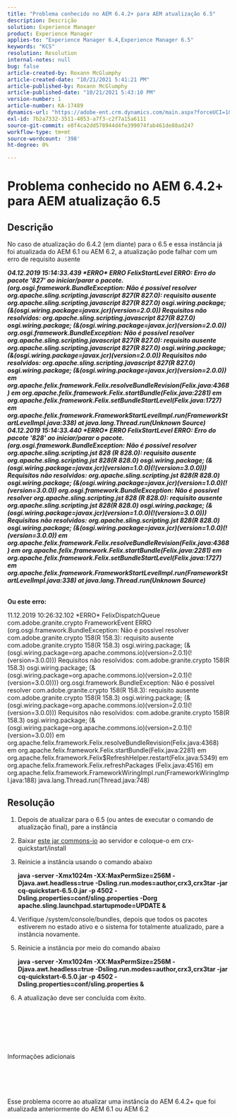 ```yaml
---
title: "Problema conhecido no AEM 6.4.2+ para AEM atualização 6.5"
description: Descrição
solution: Experience Manager
product: Experience Manager
applies-to: "Experience Manager 6.4,Experience Manager 6.5"
keywords: "KCS"
resolution: Resolution
internal-notes: null
bug: false
article-created-by: Roxann McGlumphy
article-created-date: "10/21/2021 5:41:21 PM"
article-published-by: Roxann McGlumphy
article-published-date: "10/21/2021 5:43:10 PM"
version-number: 1
article-number: KA-17489
dynamics-url: "https://adobe-ent.crm.dynamics.com/main.aspx?forceUCI=1&pagetype=entityrecord&etn=knowledgearticle&id=a344a718-9632-ec11-b6e5-000d3a5ba97a"
exl-id: 7b2a7332-3511-4053-a7f3-c2f7a15a6111
source-git-commit: e8f4ca2dd578944d4fe399074fab461de88ad247
workflow-type: tm+mt
source-wordcount: '398'
ht-degree: 0%

---
```


# Problema conhecido no AEM 6.4.2+ para AEM atualização 6.5

## Descrição


No caso de atualização do 6.4.2 (em diante) para o 6.5 e essa instância já foi atualizada do AEM 6.1 ou AEM 6.2, a atualização pode falhar com um erro de requisito ausente

<b>*04.12.2019 15:14:33.439 \*ERRO\* ERRO FelixStartLevel ERRO: Erro do pacote &#39;827&#39; ao iniciar/parar o pacote. (org.osgi.framework.BundleException: Não é possível resolver org.apache.sling.scripting.javascript 827(R 827.0): requisito ausente org.apache.sling.scripting.javascript 827(R 827.0) osgi.wiring.package; (&amp;(osgi.wiring.package=javax.jcr)(version=2.0.0)) Requisitos não resolvidos: org.apache.sling.scripting.javascript 827(R 827.0) osgi.wiring.package; (&amp;(osgi.wiring.package=javax.jcr)(version=2.0.0))*
*org.osgi.framework.BundleException: Não é possível resolver org.apache.sling.scripting.javascript 827(R 827.0): requisito ausente org.apache.sling.scripting.javascript 827(R 827.0) osgi.wiring.package; (&amp;(osgi.wiring.package=javax.jcr)(version=2.0.0)) Requisitos não resolvidos: org.apache.sling.scripting.javascript 827(R 827.0) osgi.wiring.package; (&amp;(osgi.wiring.package=javax.jcr)(version=2.0.0))*
*em org.apache.felix.framework.Felix.resolveBundleRevision(Felix.java:4368)*
*em org.apache.felix.framework.Felix.startBundle(Felix.java:2281)*
*em org.apache.felix.framework.Felix.setBundleStartLevel(Felix.java:1727)*
*em org.apache.felix.framework.FrameworkStartLevelImpl.run(FrameworkStartLevelImpl.java:338)*
*at java.lang.Thread.run(Unknown Source)*
*04.12.2019 15:14:33.440 \*ERRO\* ERRO FelixStartLevel ERRO: Erro do pacote &#39;828&#39; ao iniciar/parar o pacote. (org.osgi.framework.BundleException: Não é possível resolver org.apache.sling.scripting.jst 828 (R 828.0): requisito ausente org.apache.sling.scripting.jst 828(R 828.0) osgi.wiring.package; (&amp;(osgi.wiring.package=javax.jcr)(version=1.0.0)(!(version=3.0.0))) Requisitos não resolvidos: org.apache.sling.scripting.jst 828(R 828.0) osgi.wiring.package; (&amp;(osgi.wiring.package=javax.jcr)(version=1.0.0)(!(version=3.0.0))*
*org.osgi.framework.BundleException: Não é possível resolver org.apache.sling.scripting.jst 828 (R 828.0): requisito ausente org.apache.sling.scripting.jst 828(R 828.0) osgi.wiring.package; (&amp;(osgi.wiring.package=javax.jcr)(version=1.0.0)(!(version=3.0.0))) Requisitos não resolvidos: org.apache.sling.scripting.jst 828(R 828.0) osgi.wiring.package; (&amp;(osgi.wiring.package=javax.jcr)(version=1.0.0)(!(version=3.0.0))*
*em org.apache.felix.framework.Felix.resolveBundleRevision(Felix.java:4368)*
*em org.apache.felix.framework.Felix.startBundle(Felix.java:2281)*
*em org.apache.felix.framework.Felix.setBundleStartLevel(Felix.java:1727)*
*em org.apache.felix.framework.FrameworkStartLevelImpl.run(FrameworkStartLevelImpl.java:338)*
*at java.lang.Thread.run(Unknown Source)*

<br>Ou este erro:</b>

11.12.2019 10:26:32.102 \*ERRO\* FelixDispatchQueue com.adobe.granite.crypto FrameworkEvent ERRO (org.osgi.framework.BundleException: Não é possível resolver com.adobe.granite.crypto 158(R 158.3): requisito ausente com.adobe.granite.crypto 158(R 158.3) osgi.wiring.package; (&amp;(osgi.wiring.package=org.apache.commons.io)(version=2.0.1)(!(version=3.0.0))) Requisitos não resolvidos: com.adobe.granite.crypto 158(R 158.3) osgi.wiring.package; (&amp;(osgi.wiring.package=org.apache.commons.io)(version=2.0.1)(!(version=3.0.0)))) org.osgi.framework.BundleException: Não é possível resolver com.adobe.granite.crypto 158(R 158.3): requisito ausente com.adobe.granite.crypto 158(R 158.3) osgi.wiring.package; (&amp;(osgi.wiring.package=org.apache.commons.io)(version=2.0.1)(!(version=3.0.0))) Requisitos não resolvidos: com.adobe.granite.crypto 158(R 158.3) osgi.wiring.package; (&amp;(osgi.wiring.package=org.apache.commons.io)(version=2.0.1)(!(version=3.0.0)) em org.apache.felix.framework.Felix.resolveBundleRevision(Felix.java:4368) em org.apache.felix.framework.Felix.startBundle(Felix.java:2281) em org.apache.felix.framework.Felix$RefreshHelper.restart(Felix.java:5349) em org.apache.felix.framework.Felix.refreshPackages (Felix.java:4516) em org.apache.felix.framework.FrameworkWiringImpl.run(FrameworkWiringImpl.java:188) java.lang.Thread.run(Thread.java:748)


## Resolução


1. Depois de atualizar para o 6.5 (ou antes de executar o comando de atualização final), pare a instância
2. Baixar [este jar commons-io](https://repo1.maven.org/maven2/commons-io/commons-io/2.6/commons-io-2.6.jar) ao servidor e coloque-o em crx-quickstart/install
3. Reinicie a instância usando o comando abaixo

   <b>java -server -Xmx1024m -XX:MaxPermSize=256M -Djava.awt.headless=true -Dsling.run.modes=author,crx3,crx3tar -jar cq-quickstart-6.5.0.jar -p 4502 -Dsling.properties=conf/sling.properties -Dorg apache.sling.launchpad.startupmode=UPDATE &amp;</b>
4. Verifique /system/console/bundles, depois que todos os pacotes estiverem no estado ativo e o sistema for totalmente atualizado, pare a instância novamente.
5. Reinicie a instância por meio do comando abaixo

   <b>java -server -Xmx1024m -XX:MaxPermSize=256M -Djava.awt.headless=true -Dsling.run.modes=author,crx3,crx3tar -jar cq-quickstart-6.5.0.jar -p 4502 -Dsling.properties=conf/sling.properties &amp;</b>
6. A atualização deve ser concluída com êxito.

<br><br><br><br><br><br>Informações adicionais<br><br><br><br><br><br>
Esse problema ocorre ao atualizar uma instância do AEM 6.4.2+ que foi atualizada anteriormente do AEM 6.1 ou AEM 6.2
